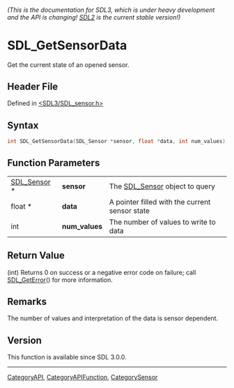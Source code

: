 ###### (This is the documentation for SDL3, which is under heavy development and the API is changing! [SDL2](https://wiki.libsdl.org/SDL2/) is the current stable version!)
# SDL_GetSensorData

Get the current state of an opened sensor.

## Header File

Defined in [<SDL3/SDL_sensor.h>](https://github.com/libsdl-org/SDL/blob/main/include/SDL3/SDL_sensor.h)

## Syntax

```c
int SDL_GetSensorData(SDL_Sensor *sensor, float *data, int num_values);
```

## Function Parameters

|                            |                |                                                |
| -------------------------- | -------------- | ---------------------------------------------- |
| [SDL_Sensor](SDL_Sensor) * | **sensor**     | The [SDL_Sensor](SDL_Sensor) object to query   |
| float *                    | **data**       | A pointer filled with the current sensor state |
| int                        | **num_values** | The number of values to write to data          |

## Return Value

(int) Returns 0 on success or a negative error code on failure; call
[SDL_GetError](SDL_GetError)() for more information.

## Remarks

The number of values and interpretation of the data is sensor dependent.

## Version

This function is available since SDL 3.0.0.

----
[CategoryAPI](CategoryAPI), [CategoryAPIFunction](CategoryAPIFunction), [CategorySensor](CategorySensor)

